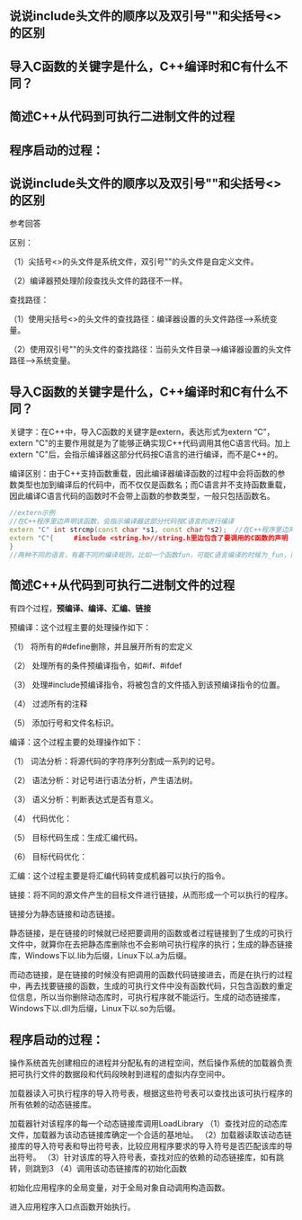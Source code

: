## 说说include头文件的顺序以及双引号""和尖括号<>的区别
## 导入C函数的关键字是什么，C++编译时和C有什么不同？
## 简述C++从代码到可执行二进制文件的过程
## 程序启动的过程：
## 说说include头文件的顺序以及双引号""和尖括号<>的区别
参考回答

区别：

（1）尖括号<>的头文件是系统文件，双引号""的头文件是自定义文件。

（2）编译器预处理阶段查找头文件的路径不一样。

查找路径：

（1）使用尖括号<>的头文件的查找路径：编译器设置的头文件路径-->系统变量。

（2）使用双引号""的头文件的查找路径：当前头文件目录-->编译器设置的头文件路径-->系统变量。

## 导入C函数的关键字是什么，C++编译时和C有什么不同？
关键字：在C++中，导入C函数的关键字是extern，表达形式为extern “C”， extern "C"的主要作用就是为了能够正确实现C++代码调用其他C语言代码。加上extern "C"后，会指示编译器这部分代码按C语言的进行编译，而不是C++的。

编译区别：由于C++支持函数重载，因此编译器编译函数的过程中会将函数的参数类型也加到编译后的代码中，而不仅仅是函数名；而C语言并不支持函数重载，因此编译C语言代码的函数时不会带上函数的参数类型，一般只包括函数名。
```CPP
//extern示例 
//在C++程序里边声明该函数，会指示编译器这部分代码按C语言的进行编译 
extern "C" int strcmp(const char *s1, const char *s2);  //在C++程序里边声明该函数 
extern "C"{     #include <string.h>//string.h里边包含了要调用的C函数的声明 
}  
//两种不同的语言，有着不同的编译规则，比如一个函数fun，可能C语言编译的时候为_fun，而C++则是__fun__
```

## 简述C++从代码到可执行二进制文件的过程
有四个过程，**预编译、编译、汇编、链接**

预编译：这个过程主要的处理操作如下：

（1） 将所有的#define删除，并且展开所有的宏定义

（2） 处理所有的条件预编译指令，如#if、#ifdef

（3） 处理#include预编译指令，将被包含的文件插入到该预编译指令的位置。

（4） 过滤所有的注释

（5） 添加行号和文件名标识。

编译：这个过程主要的处理操作如下：

（1） 词法分析：将源代码的字符序列分割成一系列的记号。

（2） 语法分析：对记号进行语法分析，产生语法树。

（3） 语义分析：判断表达式是否有意义。

（4） 代码优化：

（5） 目标代码生成：生成汇编代码。

（6） 目标代码优化：

汇编：这个过程主要是将汇编代码转变成机器可以执行的指令。

链接：将不同的源文件产生的目标文件进行链接，从而形成一个可以执行的程序。

链接分为静态链接和动态链接。

静态链接，是在链接的时候就已经把要调用的函数或者过程链接到了生成的可执行文件中，就算你在去把静态库删除也不会影响可执行程序的执行；生成的静态链接库，Windows下以.lib为后缀，Linux下以.a为后缀。

而动态链接，是在链接的时候没有把调用的函数代码链接进去，而是在执行的过程中，再去找要链接的函数，生成的可执行文件中没有函数代码，只包含函数的重定位信息，所以当你删除动态库时，可执行程序就不能运行。生成的动态链接库，Windows下以.dll为后缀，Linux下以.so为后缀。

## 程序启动的过程：

操作系统首先创建相应的进程并分配私有的进程空间，然后操作系统的加载器负责把可执行文件的数据段和代码段映射到进程的虚拟内存空间中。

加载器读入可执行程序的导入符号表，根据这些符号表可以查找出该可执行程序的所有依赖的动态链接库。

加载器针对该程序的每一个动态链接库调用LoadLibrary （1）查找对应的动态库文件，加载器为该动态链接库确定一个合适的基地址。 （2）加载器读取该动态链接库的导入符号表和导出符号表，比较应用程序要求的导入符号是否匹配该库的导出符号。 （3）针对该库的导入符号表，查找对应的依赖的动态链接库，如有跳转，则跳到3 （4）调用该动态链接库的初始化函数

初始化应用程序的全局变量，对于全局对象自动调用构造函数。

进入应用程序入口点函数开始执行。
